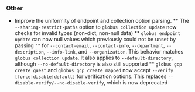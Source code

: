 ### Other

* Improve the uniformity of endpoint and collection option parsing.
** The `--sharing-restrict-paths` option to `globus collection update` now
   checks for invalid types (non-dict, non-null data)
** `globus endpoint update` can now null values which previously could not be
   unset by passing `""` for `--contact-email`, `--contact-info`,
   `--department`, `--description`, `--info-link`, and `--organization`. This
   behavior matches `globus collection update`. It also applies to
   `--default-directory`, although `--no-default-directory` is also still
   supported
** `globus gcp create guest` and `globus gcp create mapped` now accept
   `--verify [force|disable|default]` for verification options. This replaces
   `--disable-verify/--no-disable-verify`, which is now deprecated
